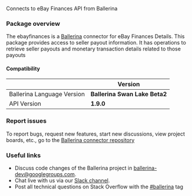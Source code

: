 Connects to eBay Finances API from Ballerina
### Package overview
The ebayfinances is a [Ballerina](https://ballerina.io/) connector for  eBay Finances Details.
This package provides access to  seller payout information. It has operations to retrieve seller payouts and monetary 
transaction details related to those payouts

#### Compatibility
|                               | Version                       |
|-------------------------------|-------------------------------|
| Ballerina Language Version    | **Ballerina Swan Lake Beta2** |
| API Version                   | **1.9.0**                     |

### Report issues
To report bugs, request new features, start new discussions, view project boards, etc., go to the [Ballerina connector repository](link)
### Useful links
- Discuss code changes of the Ballerina project in [ballerina-dev@googlegroups.com](mailto:ballerina-dev@googlegroups.com).
- Chat live with us via our [Slack channel](https://ballerina.io/community/slack/).
- Post all technical questions on Stack Overflow with the [#ballerina](https://stackoverflow.com/questions/tagged/ballerina) tag